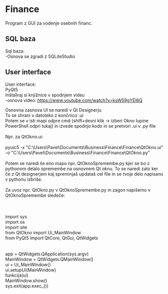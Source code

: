 # Finance
Program z GUI za vodenje osebnih financ. 

## SQL baza

Sql baza:<br>
-Osnova se zgradi z SQLiteStudio

## User interface

User interface:<br>
PyQt5<br>
Inštaliraj si knjižnice v spodnjem videu<br>
-osnova video: https://www.youtube.com/watch?v=ksW59gYEl6Q<br>

Osnovna zasnova UI se naredi v Qt Designerju<br>
To se shrani v datoteko z končnico .ui<br>
Potem se v isti mapi odpre cmd (shift+desni klik -> izberi Okno lupine PowerShell odpri tukaj) in izvede spodnjo kodo in se pretvori .ui v .py file<br>
<br>
Npr. za QtOkno.ui:<br><br>
pyuic5 -x "C:\Users\Pavel\Documents\Business\Finance\Finance\QtOkno.ui" -o "C:\Users\Pavel\Documents\Business\Finance\Finance\QtOkno.py"
<br><br>
Potem se naredi še eno mapo npr. QtOknoSpremembe.py kjer se bo z pythonom delalo spremembe na osnovnem Qt oknu. To se naredi zato ker če z Qt designerjem kaj spreminjaš updataš cel file in se tvoje delo napisano v pythonu izbriše.<br><br>
Za uvoz npr. QtOkno.py v QtOknoSpremembe.py in zagon napišemo v QtOknoSpremembe sledeče:<br>
<br><br><br>
import sys<br>
import os<br>
import site<br>
from QtOkno import Ui_MainWindow<br>
from PyQt5 import QtCore, QtGui, QtWidgets<br>
<br>
<br>
app = QtWidgets.QApplication(sys.argv)<br>
MainWindow = QtWidgets.QMainWindow()<br>
ui = Ui_MainWindow()<br>
ui.setupUi(MainWindow)<br>
funkcija(ui)<br>
MainWindow.show()<br>
sys.exit(app.exec_())<br>
